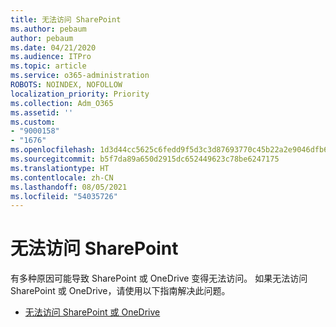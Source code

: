 ```yaml
---
title: 无法访问 SharePoint
ms.author: pebaum
author: pebaum
ms.date: 04/21/2020
ms.audience: ITPro
ms.topic: article
ms.service: o365-administration
ROBOTS: NOINDEX, NOFOLLOW
localization_priority: Priority
ms.collection: Adm_O365
ms.assetid: ''
ms.custom:
- "9000158"
- "1676"
ms.openlocfilehash: 1d3d44cc5625c6fedd9f5d3c3d87693770c45b22a2e9046dfb60d0bda056f065
ms.sourcegitcommit: b5f7da89a650d2915dc652449623c78be6247175
ms.translationtype: HT
ms.contentlocale: zh-CN
ms.lasthandoff: 08/05/2021
ms.locfileid: "54035726"
---
```

# <a name="cannot-access-sharepoint"></a>无法访问 SharePoint

有多种原因可能导致 SharePoint 或 OneDrive 变得无法访问。 如果无法访问 SharePoint 或 OneDrive，请使用以下指南解决此问题。

- [无法访问 SharePoint 或 OneDrive](https://docs.microsoft.com/sharepoint/troubleshoot/sharing-and-permissions/sharepoint-online-inaccessible)
